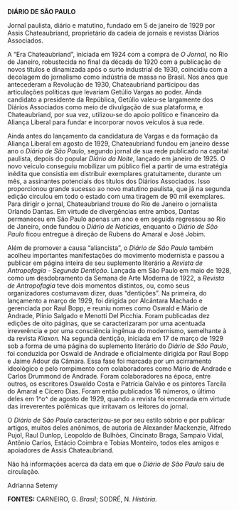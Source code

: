 **DIÁRIO DE SÃO PAULO**

Jornal paulista, diário e matutino, fundado em 5 de janeiro de 1929 por
Assis Chateaubriand, proprietário da cadeia de jornais e revistas
Diários Associados.

A “Era Chateaubriand”, iniciada em 1924 com a compra de *O Jornal*, no
Rio de Janeiro, robustecida no final da década de 1920 com a publicação
de novos títulos e dinamizada após o surto industrial de 1930, coincidiu
com a decolagem do jornalismo como indústria de massa no Brasil. Nos
anos que antecederam a Revolução de 1930, Chateaubriand participou das
articulações políticas que levariam Getúlio Vargas ao poder. Ainda
candidato a presidente da República, Getúlio valeu-se largamente dos
Diários Associados como meio de divulgação de sua plataforma, e
Chateaubriand, por sua vez, utilizou-se do apoio político e financeiro
da Aliança Liberal para fundar e incorporar novos veículos à sua rede.

Ainda antes do lançamento da candidatura de Vargas e da formação da
Aliança Liberal em agosto de 1929, Chateaubriand fundou em janeiro desse
ano o *Diário de São Paulo*, segundo jornal de sua rede publicado na
capital paulista, depois do popular *Diário da Noite*, lançado em
janeiro de 1925. O novo veículo conseguiu mobilizar um público fiel a
partir de uma estratégia inédita que consistia em distribuir exemplares
gratuitamente, durante um mês, a assinantes potenciais dos títulos dos
Diários Associados. Isso proporcionou grande sucesso ao novo matutino
paulista, que já na segunda edição circulou em todo o estado com uma
tiragem de 90 mil exemplares. Para dirigir o jornal, Chateaubriand
trouxe do Rio de Janeiro o jornalista Orlando Dantas. Em virtude de
divergências entre ambos, Dantas permaneceu em São Paulo apenas um ano e
em seguida regressou ao Rio de Janeiro, onde fundou o *Diário de
Notícias*, enquanto o *Diário de São Paulo* ficou entregue à direção de
Rubens do Amaral e José Jobim.

Além de promover a causa “aliancista”, o *Diário de São Paulo* também
acolheu importantes manifestações do movimento modernista e passou a
publicar em página inteira de seu suplemento literário a *Revista de
Antropofagia - Segunda Dentição*. Lançada em São Paulo em maio de 1928,
como um desdobramento da Semana de Arte Moderna de 1922, a *Revista de
Antropofagia* teve dois momentos distintos, ou, como seus organizadores
costumavam dizer, duas “dentições”. Na primeira, do lançamento a março
de 1929, foi dirigida por Alcântara Machado e gerenciada por Raul Bopp,
e reuniu nomes como Oswald e Mário de Andrade, Plínio Salgado e Menotti
Del Picchia. Foram publicadas dez edições de oito páginas, que se
caracterizaram por uma acentuada irreverência e por uma consciência
ingênua do modernismo, semelhante à da revista *Klaxon.* Na segunda
dentição, iniciada em 17 de março de 1929 sob a forma de uma página do
suplemento literário do *Diário de São Paulo*, foi conduzida por Oswald
de Andrade e oficialmente dirigida por Raul Bopp e Jaime Adour da
Câmara. Essa fase foi marcada por um acirramento ideológico e pelo
rompimento com colaboradores como Mário de Andrade e Carlos Drummond de
Andrade. Foram colaboradores na época, entre outros, os escritores
Oswaldo Costa e Patrícia Galvão e os pintores Tarcila do Amaral e Cícero
Dias. Foram então publicados 16 números, o último deles em 1^o^ de
agosto de 1929, quando a revista foi encerrada em virtude das
irreverentes polêmicas que irritavam os leitores do jornal.

O *Diário de São Paulo* caracterizou-se por seu estilo sóbrio e por
publicar artigos, muitos deles anônimos, de autoria de Alexander
Mackenzie, Alfredo Pujol, Raul Dunlop, Leopoldo de Bulhões, Cincinato
Braga, Sampaio Vidal, Antônio Carlos, Estácio Coimbra e Tobias Monteiro,
todos eles amigos e apoiadores de Assis Chateaubriand.

Não há informações acerca da data em que o *Diário de São Paulo* saiu de
circulação.

Adrianna Setemy

**FONTES:** CARNEIRO, G. *Brasil*; SODRÉ, N. *História.*
